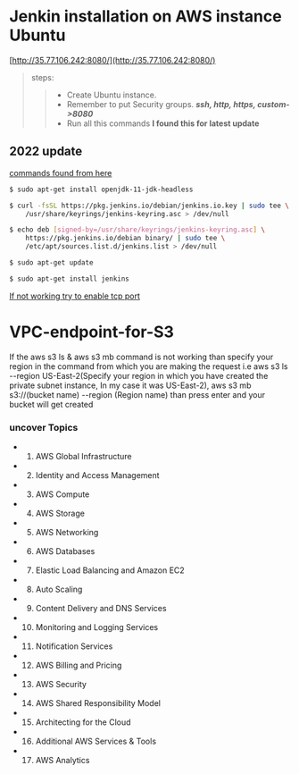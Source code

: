# Jenkin installation on AWS instance Ubuntu
[http://35.77.106.242:8080/](http://35.77.106.242:8080/)
>steps:
>>* Create Ubuntu instance.  
>>* Remember to put Security groups. ***ssh, http, https, custom->8080***  
>>* Run all this commands **I found this for latest update**


## 2022 update
[commands found from here](https://community.jenkins.io/t/ubuntu-20-04-initial-jenkins-startup-failure/1419/2)
```bash
$ sudo apt-get install openjdk-11-jdk-headless
```
```bash
$ curl -fsSL https://pkg.jenkins.io/debian/jenkins.io.key | sudo tee \
    /usr/share/keyrings/jenkins-keyring.asc > /dev/null
```
```bash
$ echo deb [signed-by=/usr/share/keyrings/jenkins-keyring.asc] \
    https://pkg.jenkins.io/debian binary/ | sudo tee \
    /etc/apt/sources.list.d/jenkins.list > /dev/null
```
```bash
$ sudo apt-get update
```
```bash
$ sudo apt-get install jenkins
```

[If not working try to enable tcp port](https://www.digitalocean.com/community/tutorials/how-to-install-jenkins-on-ubuntu-20-04)


# VPC-endpoint-for-S3
 If the aws s3 ls & aws s3 mb command is not working than specify your region in the command from which you are making the request i.e aws s3 ls --region US-East-2(Specify your region in which you have created the private subnet instance, In my case it was US-East-2), aws s3 mb s3://(bucket name) --region (Region name) than press enter and your bucket will get created


### uncover Topics  
- 1. AWS Global Infrastructure
- 2. Identity and Access Management
- 3. AWS Compute
- 4. AWS Storage
- 5. AWS Networking
- 6. AWS Databases
- 7. Elastic Load Balancing and Amazon EC2
- 8. Auto Scaling
- 9. Content Delivery and DNS Services
- 10. Monitoring and Logging Services
- 11. Notification Services
- 12. AWS Billing and Pricing
- 13. AWS Security
- 14. AWS Shared Responsibility Model
- 15. Architecting for the Cloud
- 16. Additional AWS Services & Tools
- 17. AWS Analytics